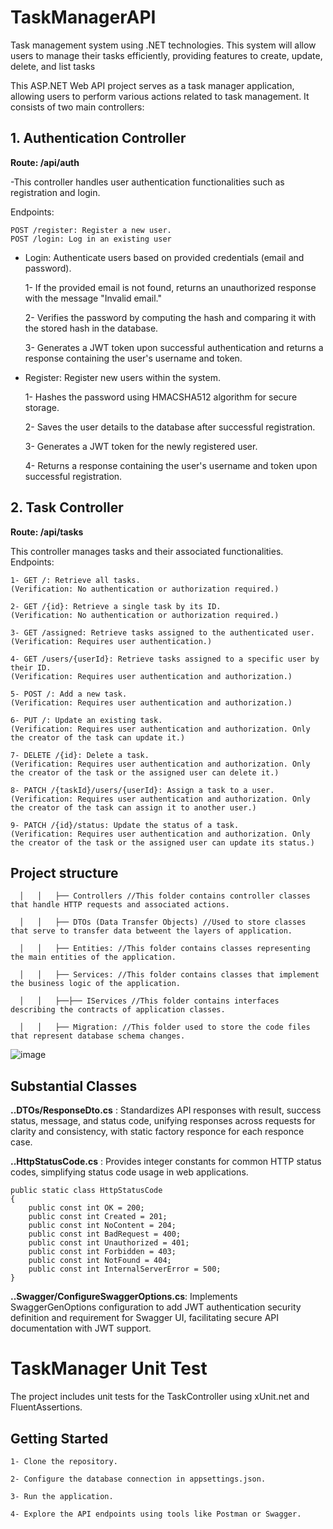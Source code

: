 # TaskManagerAPI
Task management system using .NET technologies. This system will allow users to manage their tasks efficiently, providing features to create, update, delete, and list tasks

This ASP.NET Web API project serves as a task manager application, allowing users to perform various actions related to task management. It consists of two main controllers:

## 1. Authentication Controller
**Route: /api/auth**

-This controller handles user authentication functionalities such as registration and login.

Endpoints:

	POST /register: Register a new user.
	POST /login: Log in an existing user
 
- Login: Authenticate users based on provided credentials (email and password).

 
	1- If the provided email is not found, returns an unauthorized response with the message "Invalid email."
	  
	2- Verifies the password by computing the hash and comparing it with the stored hash in the database.
	  
	3- Generates a JWT token upon successful authentication and returns a response containing the user's username and token.
  

- Register: Register new users within the system.


	1- Hashes the password using HMACSHA512 algorithm for secure storage.
	
	2- Saves the user details to the database after successful registration.
	
	3- Generates a JWT token for the newly registered user.
	
	4- Returns a response containing the user's username and token upon successful registration.

## 2. Task Controller

**Route: /api/tasks**

This controller manages tasks and their associated functionalities.
Endpoints:

	1- GET /: Retrieve all tasks. 
 	(Verification: No authentication or authorization required.)
	
	2- GET /{id}: Retrieve a single task by its ID. 
 	(Verification: No authentication or authorization required.)
	
	3- GET /assigned: Retrieve tasks assigned to the authenticated user. 
 	(Verification: Requires user authentication.)
	
	4- GET /users/{userId}: Retrieve tasks assigned to a specific user by their ID. 
 	(Verification: Requires user authentication and authorization.)
	
	5- POST /: Add a new task.
 	(Verification: Requires user authentication and authorization.)
  
	6- PUT /: Update an existing task.
	(Verification: Requires user authentication and authorization. Only the creator of the task can update it.)
 
	7- DELETE /{id}: Delete a task.
	(Verification: Requires user authentication and authorization. Only the creator of the task or the assigned user can delete it.)
 
	8- PATCH /{taskId}/users/{userId}: Assign a task to a user.
 	(Verification: Requires user authentication and authorization. Only the creator of the task can assign it to another user.)
	
	9- PATCH /{id}/status: Update the status of a task.
 	(Verification: Requires user authentication and authorization. Only the creator of the task or the assigned user can update its status.)


## Project structure

      
      │   │   ├── Controllers //This folder contains controller classes that handle HTTP requests and associated actions.
      
      │   │   ├── DTOs (Data Transfer Objects) //Used to store classes that serve to transfer data betweent the layers of application.
      
      │   │   ├── Entities: //This folder contains classes representing the main entities of the application.
      
      │   │   ├── Services: //This folder contains classes that implement the business logic of the application.
      
      │   │   ├──├── IServices //This folder contains interfaces describing the contracts of application classes.

      │   │   ├── Migration: //This folder used to store the code files that represent database schema changes.

![image](https://github.com/AbdennourHsn/TaskManager/assets/119530347/68a8de11-4d09-40bd-9a8c-b525e7df36f6)


## Substantial Classes
**..DTOs/ResponseDto.cs** : Standardizes API responses with result, success status, message, and status code, unifying responses across requests for clarity and consistency, with static factory responce for each responce case.

**..HttpStatusCode.cs** : Provides integer constants for common HTTP status codes, simplifying status code usage in web applications.

	public static class HttpStatusCode
	{
        public const int OK = 200;
        public const int Created = 201;
        public const int NoContent = 204;
        public const int BadRequest = 400;
        public const int Unauthorized = 401;
        public const int Forbidden = 403;
        public const int NotFound = 404;
        public const int InternalServerError = 500;
    }

**..Swagger/ConfigureSwaggerOptions.cs**: Implements SwaggerGenOptions configuration to add JWT authentication security definition and requirement for Swagger UI, facilitating secure API documentation with JWT support.




# TaskManager Unit Test

The project includes unit tests for the TaskController using xUnit.net and FluentAssertions.


## Getting Started

	1- Clone the repository.
	
	2- Configure the database connection in appsettings.json.
	
	3- Run the application.
	
	4- Explore the API endpoints using tools like Postman or Swagger.
 

